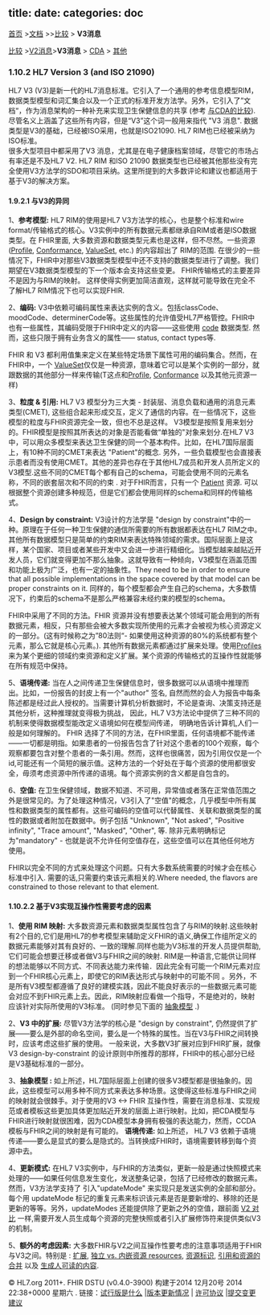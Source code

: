 title: 
date: 
categories: doc
---

  [首页](../home/index.html) >[文档](documentation.html) >>[比较](comparison.html) > **V3消息**	


 [比较](comparison.html) >[V2消息](comparison-v2.html)>**V3消息** > [CDA](comparison-cda.html) > [其他](comparison-other.html) 

###  1.10.2  HL7 Version 3 (and ISO 21090)


HL7 V3 (V3)是新一代的HL7消息标准。它引入了一个通用的参考信息模型RIM，数据类型模型和词汇集合以及一个正式的标准开发方法学。另外，它引入了”文档“，作为消息架构的一种补充来实现卫生保健信息的共享
(参考 [与CDA的比较](comparison-cda.html)).  尽管名义上涵盖了这些所有内容，但是“V3”这个词一般用来指代 &quot;V3 消息&quot;. 数据类型是V3的基础，已经被ISO采用，也就是ISO21090. HL7 RIM也已经被采纳为ISO标准。  
很多大型项目中都采用了V3 消息，尤其是在电子健康档案领域，尽管它的市场占有率还是不及HL7 V2.  HL7 RIM 和ISO 21090 数据类型也已经被其他那些没有完全使用V3方法学的SDO和项目采纳。这里所提到的大多数评论和建议也都适用于基于V3的解决方案。   
#### 1.9.2.1  与V3的异同
1、**参考模型:**  HL7 RIM的使用是HL7 V3方法学的核心，也是整个标准和wire format/传输格式的核心。V3实例中的所有数据元素都继承自RIM或者是ISO数据类型。在 FHIR里面, 大多数资源和数据类型元素也是这样，但不尽然。一些资源 ([Profile](../infra/profile.html), [Conformance](../infra/conformance.html), [ValueSet](../infra/valueset.html), etc.) 的内容超出了 RIM的范围.  在很少的一些情况下，FHIR中对那些V3数据类型模型中还不支持的数据类型进行了调整。我们期望在V3数据类型模型的下一个版本会支持这些变更。 FHIR传输格式的主要差异不是因为与RIM的映射。 这样使得实例更加简洁直观，这样就可能导致在完全不了解HL7 RIM情况下也可以实现FHIR.    

2、**编码:**  V3中依赖可编码属性来表达实例的含义。包括classCode、moodCode、determinerCode等。这些属性的允许值受HL7严格管控。FHIR中也有一些属性，其编码受限于FHIR中定义的内容——这些使用 [code](datatypes.html#code) 数据类型. 然而，这些只限于拥有业务含义的属性——   status, contact types等.

FHIR 和 V3 都利用值集来定义在某些特定场景下属性可用的编码集合。然而，在FHIR中，一个  [ValueSet](../infra/valueset.html)仅仅是一种资源，意味着它可以是某个实例的一部分，就跟数据的其他部分一样来传输(T这点和[Profile](../infra/profile.html), [Conformance](conformance.html) 以及其他元资源一样)     

3、**粒度 &amp; 引用:**  HL7 V3 模型分为三大类  - 封装层、消息负载和通用的消息元素类型(CMET), 这些组合起来形成交互，定义了通信的内容。在一些情况下，这些模型的粒度与FHIR资源完全一致，但也不总是这样。 V3模型是按照复用来划分的。FHIR模型是按照其所表达的对象是否能看做“单独的"对象来划分.在HL7 V3中，可以用众多模型来表达卫生保健的同一个基本构件。比如，在HL7国际层面上，有10种不同的CMET来表达 &quot;Patient&quot;的概念.  另外，一些负载模型也会直接表示患者而没有使用CMET。其他的差异也存在于其他HL7成员和开发人员所定义的V3模型.这些不同的CMET每个都有自己的schema，可能会使用不同的元素名称，不同的嵌套层次和不同的约束 . 对于FHIR而言，只有一个 [Patient](patient.html) 资源. 可以根据整个资源创建多种规范，但是它们都会使用同样的schema和同样的传输格式。    

4、**Design by constraint:** V3设计的方法学是  &quot;design by constraint&quot;中的一种。原理在于任何一种卫生保健的通信所需要的所有数据都表达在HL7 RIM之中。 其他所有数据模型只是简单的约束RIM来表达特殊领域的需求。国际层面上是这样，某个国家、项目或者某些开发中又会进一步进行精细化。当模型越来越贴近开发人员，它们就变得更加不那么抽象。这就导致有一种倾向，V3模型在涵盖范围和功能上极为广泛，也有一定的抽象性。They need to be in order to ensure that all possible implementations in the space covered by that model can be proper constraints on it.  同样的，每个模型都会产生自己的schema，大多数情况下，约束后的schema不是那么严格兼容未经约束的模型的schema。   

FHIR中采用了不同的方法。FHIR 资源并没有想要表达某个领域可能会用到的所有数据元素，相反，只有那些会被大多数实现所使用的元素才会被视为核心资源定义的一部分。(这有时候称之为”80法则“- 如果使用这种资源的80%的系统都有整个元素，那么它就是核心元素。).  其他所有数据元素都通过扩展来处理。使用[Profiles](../infra/profile.html)来为某个更细的领域约束资源和定义扩展。某个资源的传输格式的互操作性就能够在所有规范中保持。

5、**语境传递:**  当在人之间传递卫生保健信息时，很多数据可以从语境中推理而出。比如，一份报告的封皮上有一个&quot;author&quot; 签名, 自然而然的会人为报告中每条陈述都是经过此人授权的。当需要计算机分析数据时，不论是查询、决策支持还是其他分析，这种推理就变得极为挑战， 因此，HL7 V3方法论中提供了三种不同的机制来使得数据模型能改定义语境如何在模型间传递， 明确地告诉计算机,人们一般是如何理解的。
FHIR 选择了不同的方法，在FHIR里面，任何语境都不能传递——一切都是明指。如果患者的一份报告包含了针对这个患者的100个观察，每个观察都要包含对整个患者的一条引用。然而，这样也很痛苦，因为引用仅仅是一个id,可能还有一个简短的展示值。这种方法的一个好处在于每个资源的使用都很安全，毋须考虑资源中所传递的语境。每个资源实例的含义都是自包含的。

6、**空值:** 在卫生保健领域，数据不知道、不可用，异常值或者落在正常值范围之外是很常见的。为了处理这种情况，V3引入了"空值"的概念，几乎模型中所有属性和数据类型的属性都有。这些可编码的空值可以代替属性、关联和数据类型的属性的数据或者附加在数据中。例子包括 &quot;Unknown&quot;, &quot;Not asked&quot;, &quot;Positive infinity&quot;, &quot;Trace amount&quot;, &quot;Masked&quot;, &quot;Other&quot;, 等.  除非元素明确标记为&quot;mandatory&quot; - 也就是说不允许任何空值存在，这些空值可以在其他任何地方使用。 

FHIR以完全不同的方式来处理这个问题。只有大多数系统需要的时候才会在核心标准中引入.  需要的话,只需要约束该元素相关的.Where needed, the flavors are constrained to those relevant to that element.     

####  1.10.2.2   基于V3实现互操作性需要考虑的因素


1、**使用 RIM 映射:** 大多数资源元素和数据类型属性包含了与RIM的映射.这些映射有2个目的,它们是用HL7的参考模型来辅助定义FHIR的语义,确保工作组所定义的数据元素能够对其有良好的、一致的理解.同样也能为V3标准的开发人员提供帮助,它们可能会想要迁移或者做V3与FHIR之间的映射.  RIM是一种语言,它能供让同样的想法能够以不同方式、不同表达能力来传输．因此完全有可能一个RIM元素对应到一个FHIR核心元素上，即使它的RIM表达形式与映射中的可能不同 。另外，不是所有V3模型都遵循了良好的建模实践，因此不能良好表示的一些数据元素可能会对应不到FHIR元素上去。因此，RIM映射应看做一个指导，不是绝对的，映射应该针对实际所使用的V3标准。 (同时参见下面的 [抽象模型](#V3-abstractModels) .)

2、**V3 中的扩展:**  尽管V3方法学的核心是 &quot;design by constraint&quot;, 仍然提供了扩展——要么是外部的命名空间，要么是一个特殊的属性。当在V3与FHIR之间转换时，应该考虑这些扩展的使用。   一般来说，大多数V3扩展对应到FHIR扩展，就像V3 design-by-constraint 的设计原则中所推荐的那样，FHIR中的核心部分已经是V3基础标准的一部分。   

3、**抽象模型  :**  如上所述，HL7国际层面上创建的很多V3模型都是很抽象的。因此，这些模型可以用多种不同方式来表达多种场景。这使得这些标准与FHIR之间的映射就会很棘手。对于使用的V3 &lt;-&gt; FHIR 互操作性，需要在消息标准、实现规范或者模板这些更加具体更加贴近开发的层面上进行映射。比如，把CDA模型与FHIR进行映射就很困难，因为CDA模型本身拥有极强的表达能力，然而，CCDA模板与FHIR之间的映射是有可能的。
**语境传递:** 如上所述， HL7 V3 依赖于语境传递——要么是显式的要么是隐式的。当转换成FHIR时，语境需要转移到每个资源中去。 

4、**更新模式:** 在HL7 V3实例中，与FHIR的方法类似，更新一般是通过快照模式来处理的——如果任何信息发生变化，发送整条记录，包括了已经修改的数据元素。然而，V3方法学支持了 引入&quot;updateMode&quot; 来实现只是发送实例的全部和部分。每个用 updateMode 标记的重复元素来标识该元素是否是要新增的、移除的还是更新的等等。另外，updateModes 还能提供除了更新之外的空值，跟前面 [V2 对比](comparison-v2.html#V2-updateMode) 一样,需要开发人员生成每个资源的完整快照或者引入扩展修饰符来提供类似V3的机制。    

5、**额外的考虑因素:**  大多数FHIR与V2之间互操作性要考虑的注意事项适用于FHIR与V3之间。特别是 : [扩展](comparison-v2.html#V2-extensions), [独立 vs. 内嵌资源 resources](comparison-v2.html#V2-contained), [资源标识](comparison-v2.html#V2-identification), [引用和资源的合并](comparison-v2.html#V2-merging) 以及 [生成人可读的内容](comparison-v2.html#V2-humanReadable).

&copy; HL7.org 2011+. FHIR DSTU (v0.4.0-3900) 构建于2014  12月20号 2014 22:38+0000 星期六 . 
  链接：[试行版是什么](http://hl7.org/implement/standards/fhir/dstu.htmll) |[版本更新情况](http://hl7.org/implement/standards/fhir/history.htmll) | [许可协议](http://hl7.org/implement/standards/fhir/license.htmll) |[提交变更建议](http://gforge.hl7.org/gf/project/fhir/tracker/?action=TrackerItemAdd&tracker_id=677)

